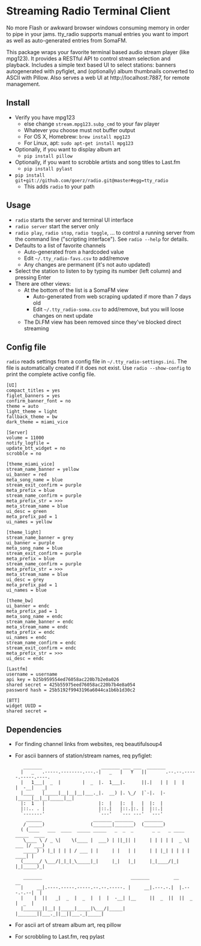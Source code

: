 # Streaming Radio Terminal Client

No more Flash or awkward browser windows consuming memory in order to pipe in your jams. tty_radio supports manual entries you want to import as well as auto-generated entries from SomaFM.

This package wraps your favorite terminal based audio stream player (like mpg123). It provides a RESTful API to control stream selection and playback. Includes a simple text based UI to select stations: banners autogenerated with pyfiglet, and (optionally) album thumbnails converted to ASCII with Pillow. Also serves a web UI at http://localhost:7887, for remote management.


## Install

* Verify you have mpg123
    * else change `stream.mpg123.subp_cmd` to your fav player
    * Whatever you choose must not buffer output
    * For OS X, Homebrew: `brew install mpg123`
    * For Linux, apt: `sudo apt-get install mpg123`
* Optionally, if you want to display album art
    * `pip install pillow`
* Optionally, if you want to scrobble artists and song titles to Last.fm
    * `pip install pylast`
* `pip install git+git://github.com/goerz/radio.git@master#egg=tty_radio`
    * This adds `radio` to your path

## Usage

* `radio` starts the server and terminal UI interface
* `radio server` start the server only
* `radio play`, `radio stop`, `radio toggle`, ... to control a running server from the command line ("scripting interface"). See `radio --help` for details.
* Defaults to a list of favorite channels
    * Auto-generated from a hardcoded value
    * Edit `~/.tty_radio-favs.csv` to add/remove
    * Any changes are permanent (it's not auto updated)
* Select the station to listen to by typing its number (left column) and pressing Enter
* There are other views:
    * At the bottom of the list is a SomaFM view
        * Auto-generated from web scraping updated if more than 7 days old
        * Edit `~/.tty_radio-soma.csv` to add/remove, but you will loose changes on next update
    * The Di.FM view has been removed since they've blocked direct streaming


## Config file

`radio` reads settings from a config file in `~/.tty_radio-settings.ini`. The file is automatically created if it does not exist. Use `radio --show-config` to print the complete active config file.

    [UI]
    compact_titles = yes
    figlet_banners = yes
    confirm_banner_font = no
    theme = auto
    light_theme = light
    fallback_theme = bw
    dark_theme = miami_vice

    [Server]
    volume = 11000
    notify_logfile =
    update_btt_widget = no
    scrobble = no

    [theme_miami_vice]
    stream_name_banner = yellow
    ui_banner = red
    meta_song_name = blue
    stream_exit_confirm = purple
    meta_prefix = blue
    stream_name_confirm = purple
    meta_prefix_str = >>>
    meta_stream_name = blue
    ui_desc = green
    meta_prefix_pad = 1
    ui_names = yellow

    [theme_light]
    stream_name_banner = grey
    ui_banner = purple
    meta_song_name = blue
    stream_exit_confirm = purple
    meta_prefix = blue
    stream_name_confirm = purple
    meta_prefix_str = >>>
    meta_stream_name = blue
    ui_desc = grey
    meta_prefix_pad = 1
    ui_names = blue

    [theme_bw]
    ui_banner = endc
    meta_prefix_pad = 1
    meta_song_name = endc
    stream_name_banner = endc
    meta_stream_name = endc
    meta_prefix = endc
    ui_names = endc
    stream_name_confirm = endc
    stream_exit_confirm = endc
    meta_prefix_str = >>>
    ui_desc = endc

    [Lastfm]
    username = username
    api key = b25b959554ed76058ac220b7b2e0a026
    shared secret = 425b55975eed76058ac220b7b4e8a054
    password hash = 25b5192f9943196a6044ca1b6b1d30c2

    [BTT]
    widget UUID =
    shared secret =



## Dependencies

* For finding channel links from websites, req beautifulsoup4
* For ascii banners of station/stream names, req pyfiglet:

         _______                      _______ ___ ___  _______
        |   _   .-----.--------.---.-|   _   |   Y   ||       .--.--.-----.-----.----.
        |   1___|  _  |        |  _  |.  1___|.      ||.|   | |  |  |     |  -__|   _|
        |____   |_____|__|__|__|___._|.  __) |. \_/  |`-|.  |-|_____|__|__|_____|__|
        |:  1   |                    |:  |   |:  |   |  |:  |
        |::.. . |                    |::.|   |::.|:. |  |::.|
        `-------'                    `---'   `--- ---'  `---'
          ______                   _______ _______    _______
         / _____)                 (_______|_______)  (_______)
        ( (____   ___  ____  _____ _____   _  _  _       _ _   _ ____  _____  ____
         \____ \ / _ \|    \(____ |  ___) | ||_|| |     | | | | |  _ \| ___ |/ ___)
         _____) ) |_| | | | / ___ | |     | |   | |     | | |_| | | | | ____| |
        (______/ \___/|_|_|_\_____|_|     |_|   |_|     |_|____/|_| |_|_____)_|

         _______                                 _______         __           __
        |     __|.----.-----.-----.--.--.-----. |     __|.---.-.|  |.---.-.--|  |
        |    |  ||   _|  _  |  _  |  |  |  -__| |__     ||  _  ||  ||  _  |  _  |
        |_______||__| |_____|_____|\___/|_____| |_______||___._||__||___._|_____|

* For ascii art of stream album art, req pillow
* For scrobbling to Last.fm, req pylast
